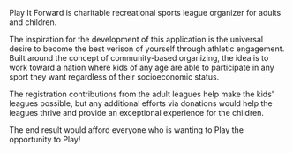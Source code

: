 Play It Forward is charitable recreational sports league organizer for adults and children. 

The inspiration for the development of this application is the universal desire to become the best verison of yourself through athletic engagement. Built around the concept of community-based organizing, the idea is to work toward a nation where kids of any age are able to participate in any sport they want regardless of their socioeconomic status. 

The registration contributions from the adult leagues help make the kids' leagues possible, but any additional efforts via donations would help the leagues thrive and provide an exceptional experience for the children. 

The end result would afford everyone who is wanting to Play the opportunity to Play!
